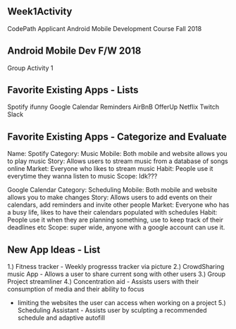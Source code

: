 ## Week1Activity
CodePath Applicant Android Mobile Development Course Fall 2018

## Android Mobile Dev F/W 2018
Group Activity 1

## Favorite Existing Apps - Lists
Spotify
ifunny
Google Calendar
Reminders
AirBnB
OfferUp
Netflix
Twitch
Slack

## Favorite Existing Apps - Categorize and Evaluate

Name: Spotify
Category: Music
Mobile: Both mobile and website allows you to play music
Story: Allows users to stream music from a database of songs online
Market: Everyone who likes to stream music
Habit: People use it everytime they wanna listen to music
Scope: Idk???

Google Calendar
Category: Scheduling
Mobile: Both mobile and website allows you to make changes
Story: Allows users to add events on their calendars, add reminders and invite other people
Market: Everyone who has a busy life, likes to have their calendars populated with schedules
Habit: People use it when they are planning something, use to keep track of their deadlines etc
Scope: super wide, anyone with a google account can use it.

## New App Ideas - List
1.) Fitness tracker - Weekly progresss tracker via picture
2.) CrowdSharing music App - Allows a user to share current song with other users
3.) Group Project streamliner
4.) Concentration aid - Assists users with their consumption of media and their ability to focus
* limiting the websites the user can access when working on a project
5.) Scheduling Assistant - Assists user by sculpting a recommended schedule and adaptive autofill
